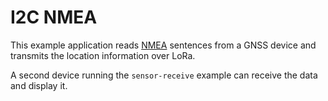 I2C NMEA
========

This example application reads [NMEA](https://en.wikipedia.org/wiki/NMEA_0183)
sentences from a GNSS device and transmits the location information over LoRa.

A second device running the `sensor-receive` example can receive the data and
display it.
